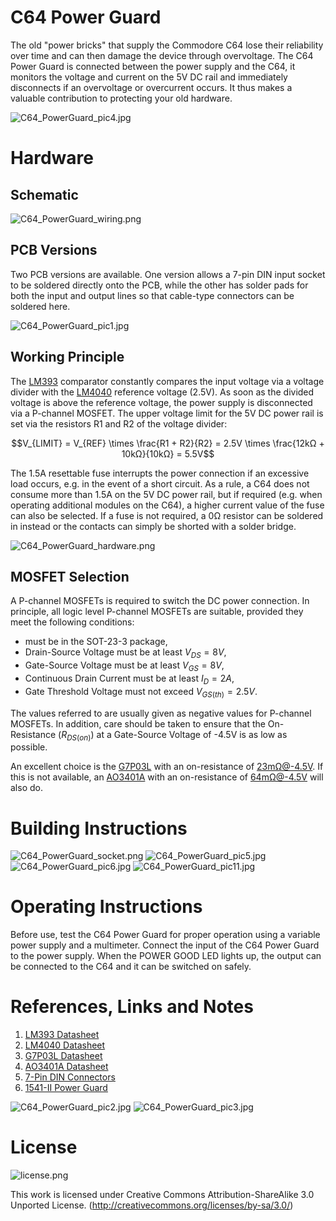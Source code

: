 # C64 Power Guard
The old "power bricks" that supply the Commodore C64 lose their reliability over time and can then damage the device through overvoltage. The C64 Power Guard is connected between the power supply and the C64, it monitors the voltage and current on the 5V DC rail and immediately disconnects if an overvoltage or overcurrent occurs. It thus makes a valuable contribution to protecting your old hardware.

![C64_PowerGuard_pic4.jpg](https://raw.githubusercontent.com/wagiminator/C64-Collection/master/C64_PowerGuard/documentation/C64_PowerGuard_pic4.jpg)

# Hardware
## Schematic
![C64_PowerGuard_wiring.png](https://raw.githubusercontent.com/wagiminator/C64-Collection/master/C64_PowerGuard/documentation/C64_PowerGuard_wiring.png)

## PCB Versions
Two PCB versions are available. One version allows a 7-pin DIN input socket to be soldered directly onto the PCB, while the other has solder pads for both the input and output lines so that cable-type connectors can be soldered here.

![C64_PowerGuard_pic1.jpg](https://raw.githubusercontent.com/wagiminator/C64-Collection/master/C64_PowerGuard/documentation/C64_PowerGuard_pic1.jpg)

## Working Principle
The [LM393](https://www.onsemi.com/pdf/datasheet/lm393-d.pdf) comparator constantly compares the input voltage via a voltage divider with the [LM4040](https://datasheet.lcsc.com/lcsc/1912111437_Diodes-Incorporated-LM4040B25FTA_C460725.pdf) reference voltage (2.5V). As soon as the divided voltage is above the reference voltage, the power supply is disconnected via a P-channel MOSFET. The upper voltage limit for the 5V DC power rail is set via the resistors R1 and R2 of the voltage divider:

$$V_{LIMIT} = V_{REF} \times \frac{R1 + R2}{R2} = 2.5V \times \frac{12kΩ + 10kΩ}{10kΩ} = 5.5V$$

The 1.5A resettable fuse interrupts the power connection if an excessive load occurs, e.g. in the event of a short circuit. As a rule, a C64 does not consume more than 1.5A on the 5V DC power rail, but if required (e.g. when operating additional modules on the C64), a higher current value of the fuse can also be selected. If a fuse is not required, a 0Ω resistor can be soldered in instead or the contacts can simply be shorted with a solder bridge.

![C64_PowerGuard_hardware.png](https://raw.githubusercontent.com/wagiminator/C64-Collection/master/C64_PowerGuard/documentation/C64_PowerGuard_hardware.png)

## MOSFET Selection
A P-channel MOSFETs is required to switch the DC power connection. In principle, all logic level P-channel MOSFETs are suitable, provided they meet the following conditions:
- must be in the SOT-23-3 package,
- Drain-Source Voltage must be at least $V_{DS} = 8V$,
- Gate-Source Voltage must be at least $V_{GS} = 8V$,
- Continuous Drain Current must be at least $I_D = 2A$,
- Gate Threshold Voltage must not exceed $V_{GS(th)} = 2.5V$.

The values referred to are usually given as negative values for P-channel MOSFETs. In addition, care should be taken to ensure that the On-Resistance $(R_{DS(on)})$ at a Gate-Source Voltage of -4.5V is as low as possible.

An excellent choice is the [G7P03L](https://datasheet.lcsc.com/lcsc/2009211935_GOFORD-G7P03L_C840062.pdf) with an on-resistance of 23mΩ@-4.5V. If this is not available, an [AO3401A](https://datasheet.lcsc.com/lcsc/2007171935_HUASHUO-AO3401A_C700954.pdf) with an on-resistance of 64mΩ@-4.5V will also do.

# Building Instructions
![C64_PowerGuard_socket.png](https://raw.githubusercontent.com/wagiminator/C64-Collection/master/C64_PowerGuard/documentation/C64_PowerGuard_socket.png)
![C64_PowerGuard_pic5.jpg](https://raw.githubusercontent.com/wagiminator/C64-Collection/master/C64_PowerGuard/documentation/C64_PowerGuard_pic5.jpg)
![C64_PowerGuard_pic6.jpg](https://raw.githubusercontent.com/wagiminator/C64-Collection/master/C64_PowerGuard/documentation/C64_PowerGuard_pic6.jpg)
![C64_PowerGuard_pic11.jpg](https://raw.githubusercontent.com/wagiminator/C64-Collection/master/C64_PowerGuard/documentation/C64_PowerGuard_pic11.jpg)

# Operating Instructions
Before use, test the C64 Power Guard for proper operation using a variable power supply and a multimeter. Connect the input of the C64 Power Guard to the power supply. When the POWER GOOD LED lights up, the output can be connected to the C64 and it can be switched on safely.

# References, Links and Notes
1. [LM393 Datasheet](https://www.onsemi.com/pdf/datasheet/lm393-d.pdf)
2. [LM4040 Datasheet](https://datasheet.lcsc.com/lcsc/1912111437_Diodes-Incorporated-LM4040B25FTA_C460725.pdf)
3. [G7P03L Datasheet](https://datasheet.lcsc.com/lcsc/2009211935_GOFORD-G7P03L_C840062.pdf)
4. [AO3401A Datasheet](https://datasheet.lcsc.com/lcsc/2007171935_HUASHUO-AO3401A_C700954.pdf)
5. [7-Pin DIN Connectors](https://aliexpress.com/wholesale?SearchText=7+pin+din+connector)
6. [1541-II Power Guard](https://github.com/wagiminator/C64-Collection/tree/master/C64_1541II_PowerGuard)

![C64_PowerGuard_pic2.jpg](https://raw.githubusercontent.com/wagiminator/C64-Collection/master/C64_PowerGuard/documentation/C64_PowerGuard_pic2.jpg)
![C64_PowerGuard_pic3.jpg](https://raw.githubusercontent.com/wagiminator/C64-Collection/master/C64_PowerGuard/documentation/C64_PowerGuard_pic3.jpg)

# License
![license.png](https://i.creativecommons.org/l/by-sa/3.0/88x31.png)

This work is licensed under Creative Commons Attribution-ShareAlike 3.0 Unported License. 
(http://creativecommons.org/licenses/by-sa/3.0/)
